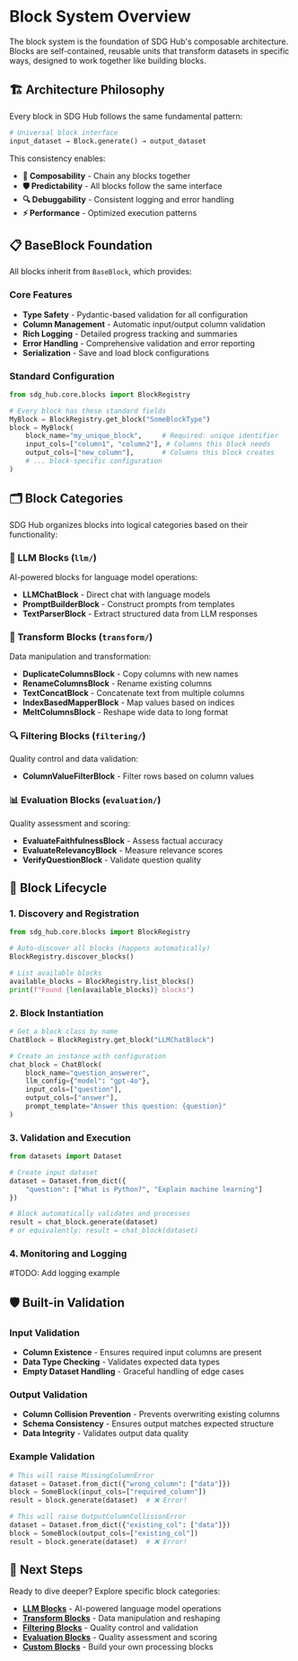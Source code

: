 # Block System Overview

The block system is the foundation of SDG Hub's composable architecture. Blocks are self-contained, reusable units that transform datasets in specific ways, designed to work together like building blocks.

## 🏗️ Architecture Philosophy

Every block in SDG Hub follows the same fundamental pattern:

```python
# Universal block interface
input_dataset → Block.generate() → output_dataset
```

This consistency enables:
- **🔄 Composability** - Chain any blocks together
- **🛡️ Predictability** - All blocks follow the same interface
- **🔍 Debuggability** - Consistent logging and error handling
- **⚡ Performance** - Optimized execution patterns

## 📋 BaseBlock Foundation

All blocks inherit from `BaseBlock`, which provides:

### Core Features
- **Type Safety** - Pydantic-based validation for all configuration
- **Column Management** - Automatic input/output column validation
- **Rich Logging** - Detailed progress tracking and summaries
- **Error Handling** - Comprehensive validation and error reporting
- **Serialization** - Save and load block configurations

### Standard Configuration
```python
from sdg_hub.core.blocks import BlockRegistry

# Every block has these standard fields
MyBlock = BlockRegistry.get_block("SomeBlockType")
block = MyBlock(
    block_name="my_unique_block",     # Required: unique identifier
    input_cols=["column1", "column2"], # Columns this block needs
    output_cols=["new_column"],       # Columns this block creates
    # ... block-specific configuration
)
```

## 🗂️ Block Categories

SDG Hub organizes blocks into logical categories based on their functionality:

### 🧠 LLM Blocks (`llm/`)
AI-powered blocks for language model operations:
- **LLMChatBlock** - Direct chat with language models
- **PromptBuilderBlock** - Construct prompts from templates
- **TextParserBlock** - Extract structured data from LLM responses

### 🔄 Transform Blocks (`transform/`)
Data manipulation and transformation:
- **DuplicateColumnsBlock** - Copy columns with new names
- **RenameColumnsBlock** - Rename existing columns
- **TextConcatBlock** - Concatenate text from multiple columns
- **IndexBasedMapperBlock** - Map values based on indices
- **MeltColumnsBlock** - Reshape wide data to long format

### 🔍 Filtering Blocks (`filtering/`)
Quality control and data validation:
- **ColumnValueFilterBlock** - Filter rows based on column values

### 📊 Evaluation Blocks (`evaluation/`)
Quality assessment and scoring:
- **EvaluateFaithfulnessBlock** - Assess factual accuracy
- **EvaluateRelevancyBlock** - Measure relevance scores
- **VerifyQuestionBlock** - Validate question quality

## 🔧 Block Lifecycle

### 1. Discovery and Registration
```python
from sdg_hub.core.blocks import BlockRegistry

# Auto-discover all blocks (happens automatically)
BlockRegistry.discover_blocks()

# List available blocks
available_blocks = BlockRegistry.list_blocks()
print(f"Found {len(available_blocks)} blocks")
```

### 2. Block Instantiation
```python
# Get a block class by name
ChatBlock = BlockRegistry.get_block("LLMChatBlock")

# Create an instance with configuration
chat_block = ChatBlock(
    block_name="question_answerer",
    llm_config={"model": "gpt-4o"},
    input_cols=["question"],
    output_cols=["answer"],
    prompt_template="Answer this question: {question}"
)
```

### 3. Validation and Execution
```python
from datasets import Dataset

# Create input dataset
dataset = Dataset.from_dict({
    "question": ["What is Python?", "Explain machine learning"]
})

# Block automatically validates and processes
result = chat_block.generate(dataset)
# or equivalently: result = chat_block(dataset)
```

### 4. Monitoring and Logging
#TODO: Add logging example

## 🛡️ Built-in Validation

### Input Validation
- **Column Existence** - Ensures required input columns are present
- **Data Type Checking** - Validates expected data types
- **Empty Dataset Handling** - Graceful handling of edge cases

### Output Validation  
- **Column Collision Prevention** - Prevents overwriting existing columns
- **Schema Consistency** - Ensures output matches expected structure
- **Data Integrity** - Validates output data quality

### Example Validation
```python
# This will raise MissingColumnError
dataset = Dataset.from_dict({"wrong_column": ["data"]})
block = SomeBlock(input_cols=["required_column"])
result = block.generate(dataset)  # ❌ Error!

# This will raise OutputColumnCollisionError
dataset = Dataset.from_dict({"existing_col": ["data"]})  
block = SomeBlock(output_cols=["existing_col"])
result = block.generate(dataset)  # ❌ Error!
```

## 🚀 Next Steps

Ready to dive deeper? Explore specific block categories:

- **[LLM Blocks](llm-blocks.md)** - AI-powered language model operations
- **[Transform Blocks](transform-blocks.md)** - Data manipulation and reshaping
- **[Filtering Blocks](filtering-blocks.md)** - Quality control and validation
- **[Evaluation Blocks](evaluation-blocks.md)** - Quality assessment and scoring
- **[Custom Blocks](custom-blocks.md)** - Build your own processing blocks

